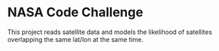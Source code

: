 # NASA Code Challenge
This project reads satellite data and models the likelihood of satellites overlapping the same lat/lon at the same time.
